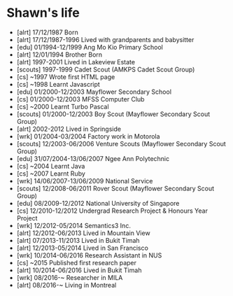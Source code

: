Shawn's life
===============

- [alrt] 17/12/1987 Born
- [alrt] 17/12/1987-1996 Lived with grandparents and babysitter
- [edu] 01/1994-12/1999 Ang Mo Kio Primary School
- [alrt] 12/01/1994 Brother Born
- [alrt] 1997-2001 Lived in Lakeview Estate
- [scouts] 1997-1999 Cadet Scout (AMKPS Cadet Scout Group)
- [cs] ~1997 Wrote first HTML page
- [cs] ~1998 Learnt Javascript
- [edu] 01/2000-12/2003 Mayflower Secondary School
- [cs] 01/2000-12/2003 MFSS Computer Club
- [cs] ~2000 Learnt Turbo Pascal
- [scouts] 01/2000-12/2003 Boy Scout (Mayflower Secondary Scout Group)
- [alrt] 2002-2012 Lived in Springside
- [wrk] 01/2004-03/2004 Factory work in Motorola
- [scouts] 12/2003-06/2006 Venture Scouts (Mayflower Secondary Scout Group)
- [edu] 31/07/2004-13/06/2007 Ngee Ann Polytechnic
- [cs] ~2004 Learnt Java
- [cs] ~2007 Learnt Ruby
- [wrk] 14/06/2007-13/06/2009 National Service
- [scouts] 12/2008-06/2011 Rover Scout (Mayflower Secondary Scout Group)
- [edu] 08/2009-12/2012 National University of Singapore
- [cs] 12/2010-12/2012 Undergrad Research Project & Honours Year Project
- [wrk] 12/2012-05/2014 Semantics3 Inc.
- [alrt] 12/2012-06/2013 Lived in Mountain View
- [alrt] 07/2013-11/2013 Lived in Bukit Timah
- [alrt] 12/2013-05/2014 Lived in San Francisco
- [wrk] 10/2014-06/2016 Research Assistant in NUS
- [cs] ~2015 Published first research paper
- [alrt] 10/2014-06/2016 Lived in Bukit Timah
- [wrk] 08/2016-~ Researcher in MILA
- [alrt] 08/2016-~ Living in Montreal
